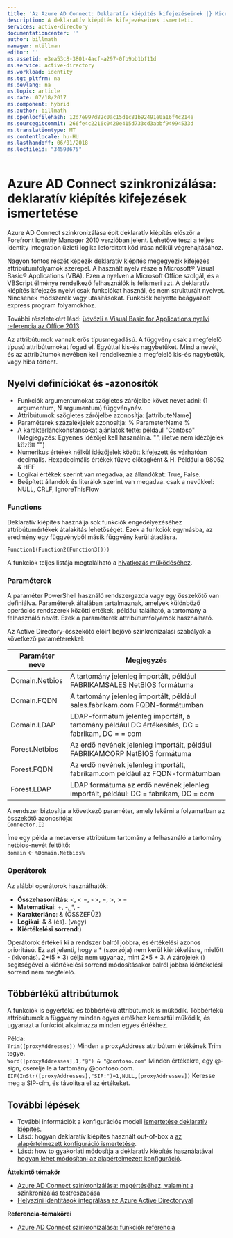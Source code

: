 ```yaml
---
title: 'Az Azure AD Connect: Deklaratív kiépítés kifejezéseinek |} Microsoft Docs'
description: A deklaratív kiépítés kifejezéseinek ismerteti.
services: active-directory
documentationcenter: ''
author: billmath
manager: mtillman
editor: ''
ms.assetid: e3ea53c8-3801-4acf-a297-0fb9bb1bf11d
ms.service: active-directory
ms.workload: identity
ms.tgt_pltfrm: na
ms.devlang: na
ms.topic: article
ms.date: 07/18/2017
ms.component: hybrid
ms.author: billmath
ms.openlocfilehash: 12d7e997d82c0ac15d1c81b92491e0a16f4c214e
ms.sourcegitcommit: 266fe4c2216c0420e415d733cd3abbf94994533d
ms.translationtype: MT
ms.contentlocale: hu-HU
ms.lasthandoff: 06/01/2018
ms.locfileid: "34593675"
---
```

# <a name="azure-ad-connect-sync-understanding-declarative-provisioning-expressions"></a>Azure AD Connect szinkronizálása: deklaratív kiépítés kifejezések ismertetése
Azure AD Connect szinkronizálása épít deklaratív kiépítés először a Forefront Identity Manager 2010 verzióban jelent. Lehetővé teszi a teljes identity integration üzleti logika lefordított kód írása nélkül végrehajtásához.

Nagyon fontos részét képezik deklaratív kiépítés megegyezik kifejezés attribútumfolyamok szerepel. A használt nyelv része a Microsoft® Visual Basic® Applications (VBA). Ezen a nyelven a Microsoft Office szolgál, és a VBScript élménye rendelkező felhasználók is felismeri azt. A deklaratív kiépítés kifejezés nyelvi csak funkciókat használ, és nem strukturált nyelvet. Nincsenek módszerek vagy utasításokat. Funkciók helyette beágyazott express program folyamokhoz.

További részletekért lásd: [üdvözli a Visual Basic for Applications nyelvi referencia az Office 2013](https://msdn.microsoft.com/library/gg264383.aspx).

Az attribútumok vannak erős típusmegadású. A függvény csak a megfelelő típusú attribútumokat fogad el. Egyúttal kis-és nagybetűket. Mind a nevét, és az attribútumok nevében kell rendelkeznie a megfelelő kis-és nagybetűk, vagy hiba történt.

## <a name="language-definitions-and-identifiers"></a>Nyelvi definíciókat és -azonosítók
* Funkciók argumentumokat szögletes zárójelbe követ nevet adni: (1 argumentum, N argumentum) függvénynév.
* Attribútumok szögletes zárójelbe azonosítja: [attributeName]
* Paraméterek százalékjelek azonosítja: % ParameterName %
* A karakterlánckonstansokat ajánlatok tette: például "Contoso" (Megjegyzés: Egyenes idézőjel kell használnia. "", illetve nem idézőjelek között "")
* Numerikus értékek nélkül idézőjelek között kifejezett és várhatóan decimális. Hexadecimális értékek fűzve előtagként & H. Például a 98052 & HFF
* Logikai értékek szerint van megadva, az állandókat: True, False.
* Beépített állandók és literálok szerint van megadva. csak a nevükkel: NULL, CRLF, IgnoreThisFlow

### <a name="functions"></a>Functions
Deklaratív kiépítés használja sok funkciók engedélyezéséhez attribútumértékek átalakítás lehetőségét. Ezek a funkciók egymásba, az eredmény egy függvényből másik függvény kerül átadásra.

`Function1(Function2(Function3()))`

A funkciók teljes listája megtalálható a [hivatkozás működéséhez](active-directory-aadconnectsync-functions-reference.md).

### <a name="parameters"></a>Paraméterek
A paraméter PowerShell használó rendszergazda vagy egy összekötő van definiálva. Paraméterek általában tartalmaznak, amelyek különböző operációs rendszerek közötti értékek, például található, a tartomány a felhasználó nevét. Ezek a paraméterek attribútumfolyamok használható.

Az Active Directory-összekötő előírt bejövő szinkronizálási szabályok a következő paraméterekkel:

| Paraméter neve | Megjegyzés |
| --- | --- |
| Domain.Netbios |A tartomány jelenleg importált, például FABRIKAMSALES NetBIOS formátuma |
| Domain.FQDN |A tartomány jelenleg importált, például sales.fabrikam.com FQDN-formátumban |
| Domain.LDAP |LDAP-formátum jelenleg importált, a tartomány például DC értékesítés, DC = fabrikam, DC = = com |
| Forest.Netbios |Az erdő nevének jelenleg importált, például FABRIKAMCORP NetBIOS formátuma |
| Forest.FQDN |Az erdő nevének jelenleg importált, fabrikam.com például az FQDN-formátumban |
| Forest.LDAP |LDAP formátuma az erdő nevének jelenleg importált, például: DC = fabrikam, DC = com |

A rendszer biztosítja a következő paraméter, amely lekérni a folyamatban az összekötő azonosítója:  
`Connector.ID`

Íme egy példa a metaverse attribútum tartomány a felhasználó a tartomány netbios-nevét feltöltő:  
`domain` <- `%Domain.Netbios%`

### <a name="operators"></a>Operátorok
Az alábbi operátorok használhatók:

* **Összehasonlítás**: <, < =, <>, =, >, > =
* **Matematikai**: +, -, \*, -
* **Karakterlánc**: & (ÖSSZEFŰZ)
* **Logikai**: & & (és). (vagy)
* **Kiértékelési sorrend**:)

Operátorok értékeli ki a rendszer balról jobbra, és értékelési azonos prioritású. Ez azt jelenti, hogy a \* (szorzója) nem kerül kiértékelésre, mielőtt - (kivonás). 2\*(5 + 3) célja nem ugyanaz, mint 2\*5 + 3. A zárójelek () segítségével a kiértékelési sorrend módosításakor balról jobbra kiértékelési sorrend nem megfelelő.

## <a name="multi-valued-attributes"></a>Többértékű attribútumok
A funkciók is egyértékű és többértékű attribútumok is működik. Többértékű attribútumok a függvény minden egyes értékhez keresztül működik, és ugyanazt a funkciót alkalmazza minden egyes értékhez.

Példa:  
`Trim([proxyAddresses])` Minden a proxyAddress attribútum értékének Trim tegye.  
`Word([proxyAddresses],1,"@") & "@contoso.com"` Minden értékekre, egy @-sign, cserélje le a tartomány @contoso.com.  
`IIF(InStr([proxyAddresses],"SIP:")=1,NULL,[proxyAddresses])` Keresse meg a SIP-cím, és távolítsa el az értékeket.

## <a name="next-steps"></a>További lépések
* További információk a konfigurációs modell [ismertetése deklaratív kiépítés](active-directory-aadconnectsync-understanding-declarative-provisioning.md).
* Lásd: hogyan deklaratív kiépítés használt out-of-box a [az alapértelmezett konfiguráció ismertetése](active-directory-aadconnectsync-understanding-default-configuration.md).
* Lásd: how to gyakorlati módosítja a deklaratív kiépítés használatával [hogyan lehet módosítani az alapértelmezett konfiguráció](active-directory-aadconnectsync-change-the-configuration.md).

**Áttekintő témakör**

* [Azure AD Connect szinkronizálása: megértéséhez, valamint a szinkronizálás testreszabása](active-directory-aadconnectsync-whatis.md)
* [Helyszíni identitások integrálása az Azure Active Directoryval](active-directory-aadconnect.md)

**Referencia-témakörei**

* [Azure AD Connect szinkronizálása: funkciók referencia](active-directory-aadconnectsync-functions-reference.md)

